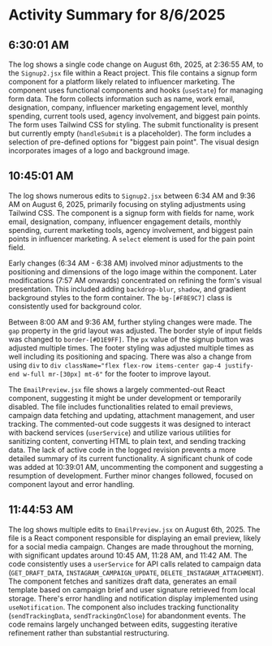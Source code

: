 # Activity Summary for 8/6/2025

## 6:30:01 AM
The log shows a single code change on August 6th, 2025, at 2:36:55 AM, to the `Signup2.jsx` file within a React project.  This file contains a signup form component for a platform likely related to influencer marketing. The component uses functional components and hooks (`useState`) for managing form data.  The form collects information such as name, work email, designation, company, influencer marketing engagement level, monthly spending, current tools used, agency involvement, and biggest pain points.  The form uses Tailwind CSS for styling.  The submit functionality is present but currently empty (`handleSubmit` is a placeholder). The form includes a selection of pre-defined options for "biggest pain point".  The visual design incorporates images of a logo and background image.


## 10:45:01 AM
The log shows numerous edits to `Signup2.jsx` between 6:34 AM and 9:36 AM on August 6, 2025, primarily focusing on styling adjustments using Tailwind CSS.  The component is a signup form with fields for name, work email, designation, company, influencer engagement details, monthly spending, current marketing tools, agency involvement, and biggest pain points in influencer marketing.  A `select` element is used for the pain point field.

Early changes (6:34 AM - 6:38 AM) involved minor adjustments to the positioning and dimensions of the logo image within the component.  Later modifications (7:57 AM onwards) concentrated on refining the form's visual presentation.  This included adding `backdrop-blur`, `shadow`, and gradient background styles to the form container. The `bg-[#F8E9C7]` class is consistently used for background color.

Between 8:00 AM and 9:36 AM, further styling changes were made.  The `gap` property in the grid layout was adjusted. The border style of input fields was changed to `border-[#D1E9FF]`. The `px` value of the signup button was adjusted multiple times. The footer styling  was adjusted multiple times as well including its positioning and spacing. There was also a change from using `div` to `div className="flex flex-row items-center gap-4 justify-end w-full mr-[30px] mt-6"` for the footer to improve layout.


The `EmailPreview.jsx` file shows a largely commented-out React component, suggesting it might be under development or temporarily disabled. The file includes functionalities related to email previews, campaign data fetching and updating, attachment management, and user tracking.  The commented-out code suggests it was designed to interact with backend services (`userService`) and utilize various utilities for sanitizing content, converting HTML to plain text, and sending tracking data.  The lack of active code in the logged revision prevents a more detailed summary of its current functionality. A significant chunk of code was added at 10:39:01 AM,  uncommenting the component and suggesting a resumption of development.  Further minor changes followed, focused on component layout and error handling.


## 11:44:53 AM
The log shows multiple edits to `EmailPreview.jsx` on August 6th, 2025.  The file is a React component responsible for displaying an email preview, likely for a social media campaign.  Changes are made throughout the morning, with significant updates around 10:45 AM, 11:28 AM, and 11:42 AM.  The code consistently uses a `userService` for API calls related to campaign data (`GET_DRAFT_DATA`, `INSTAGRAM_CAMPAIGN_UPDATE`, `DELETE_INSTAGRAM_ATTACHMENT`).  The component fetches and sanitizes draft data, generates an email template based on campaign brief and user signature retrieved from local storage.  There's error handling and notification display implemented using `useNotification`.  The component also includes tracking functionality (`sendTrackingData`, `sendTrackingOnClose`) for abandonment events.  The code remains largely unchanged between edits, suggesting iterative refinement rather than substantial restructuring.
